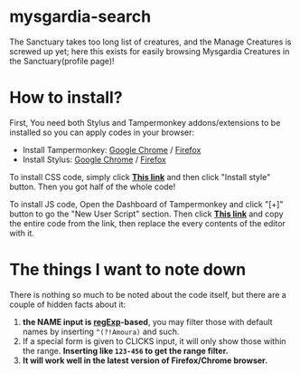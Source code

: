 # mysgardia-search
The Sanctuary takes too long list of creatures, and the Manage Creatures is screwed up yet; here this exists for easily browsing Mysgardia Creatures in the Sanctuary(profile page)!

# How to install?
First, You need both Stylus and Tampermonkey addons/extensions to be installed so you can apply codes in your browser:
* Install Tampermonkey: [Google Chrome](https://chrome.google.com/webstore/detail/tampermonkey/dhdgffkkebhmkfjojejmpbldmpobfkfo) / [Firefox](https://addons.mozilla.org/ko/firefox/addon/tampermonkey/)
* Install Stylus: [Google Chrome](https://chrome.google.com/webstore/detail/stylus/clngdbkpkpeebahjckkjfobafhncgmne) / [Firefox](https://addons.mozilla.org/ko/firefox/addon/styl-us/)

To install CSS code, simply click [**This link**](https://raw.githubusercontent.com/Steelage/mysgardia-search/master/mysgardia-search.user.css) and then click "Install style" button. Then you got half of the whole code!

To install JS code, Open the Dashboard of Tampermonkey and click "[+]" button to go the "New User Script" section. Then click [**This link**](https://raw.githubusercontent.com/Steelage/mysgardia-search/master/mysgardia-search.user.js) and copy the entire code from the link, then replace the every contents of the editor with it.

# The things I want to note down
There is nothing so much to be noted about the code itself, but there are a couple of hidden facts about it:
1. **the NAME input is [regExp](https://developer.mozilla.org/en-US/docs/Web/JavaScript/Guide/Regular_Expressions)-based**, you may filter those with default names by inserting <code>^(?!Amoura)</code> and such.
2. If a special form is given to CLICKS input, it will only show those within the range. **Inserting like <code>123-456</code> to get the range filter.**
3. **It will work well in the latest version of Firefox/Chrome browser.**
